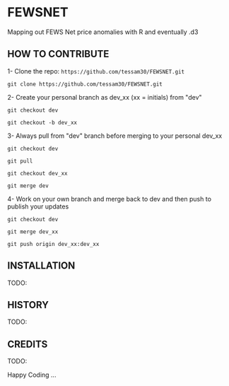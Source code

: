# FEWSNET
Mapping out FEWS Net price anomalies with R and eventually .d3

## HOW TO CONTRIBUTE

1- Clone the repo: `https://github.com/tessam30/FEWSNET.git`

`git clone https://github.com/tessam30/FEWSNET.git`

2- Create your personal branch as dev_xx (xx = initials) from "dev"

`git checkout dev`

`git checkout -b dev_xx`

3- Always pull from "dev" branch before merging to your personal dev_xx

`git checkout dev`

`git pull`

`git checkout dev_xx`

`git merge dev`

4- Work on your own branch and merge back to dev and then push to publish your updates

`git checkout dev`

`git merge dev_xx`

`git push origin dev_xx:dev_xx`


## INSTALLATION

TODO:

## HISTORY

TODO:

## CREDITS

TODO:

Happy Coding ...

